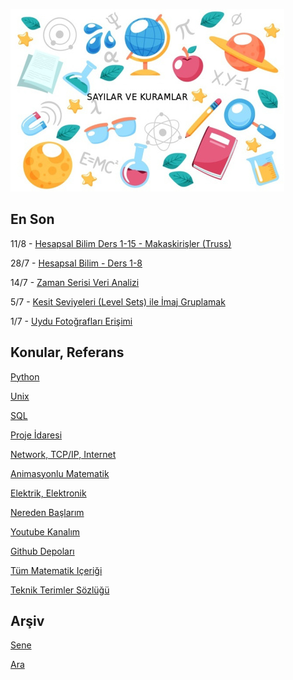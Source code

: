 
![](sk.jpg)

## En Son

11/8 - [Hesapsal Bilim Ders 1-15 - Makaskirişler (Truss)](https://burakbayramli.github.io/dersblog/compscieng/compscieng_1_15/ders_115.html)

28/7 - [Hesapsal Bilim - Ders 1-8](https://burakbayramli.github.io/dersblog/compscieng/compscieng_1_08/ders_18.html)

14/7 - [Zaman Serisi Veri Analizi](https://burakbayramli.github.io/dersblog/tser/tser_008_data/zaman_serisi_veri_analizi.html)

5/7 - [Kesit Seviyeleri (Level Sets) ile İmaj Gruplamak](https://burakbayramli.github.io/dersblog/compscieng/compscieng_app50lset/kesit_seviyeleri__level_sets__ile_imaj_gruplamak_.html)

1/7 - [Uydu Fotoğrafları Erişimi](https://burakbayramli.github.io/dersblog/sk/2022/06/uydu-fotograf-satellite-image.html)

## Konular, Referans

[Python](2016/01/python-dil-ogrenimi.html)

[Unix](2020/07/unix.html)

[SQL](2012/03/sql.html)

[Proje İdaresi](2020/07/proje-idaresi.html)

[Network, TCP/IP, Internet](2000/10/network.html)

[Animasyonlu Matematik](https://www.youtube.com/channel/UCx64ou5qw0Q9LLkwE8xSNEg)

[Elektrik, Elektronik](2020/08/elektronik.html)

[Nereden Başlarım](2019/01/nereden.html)

[Youtube Kanalım](https://www.youtube.com/channel/UCMAUsgUq5ODy8kMnJlUBUdQ)

[Github Depoları](https://github.com/burakbayramli)

[Tüm Matematik Içeriği](https://burakbayramli.github.io/dersblog/)

[Teknik Terimler Sözlüğü](https://burakbayramli.github.io/dersblog/algs/dict/teknik_terimler_sozlugu.html)

## Arşiv

[Sene](year.html)

[Ara](ara.html)








